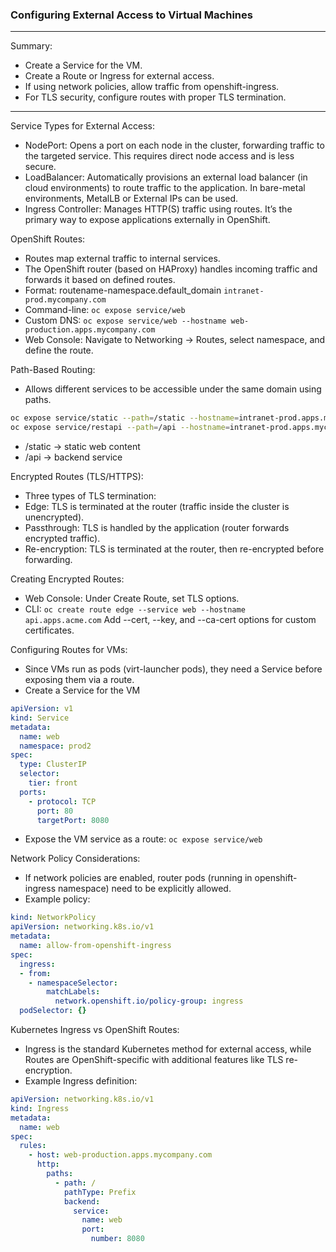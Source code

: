 ### Configuring External Access to Virtual Machines
---
Summary:
- Create a Service for the VM.
- Create a Route or Ingress for external access.
- If using network policies, allow traffic from openshift-ingress.
- For TLS security, configure routes with proper TLS termination.
---

Service Types for External Access:
- NodePort: Opens a port on each node in the cluster, forwarding traffic to the targeted service. This requires direct node access and is less secure.
- LoadBalancer: Automatically provisions an external load balancer (in cloud environments) to route traffic to the application. In bare-metal environments, MetalLB or External IPs can be used.
- Ingress Controller: Manages HTTP(S) traffic using routes. It’s the primary way to expose applications externally in OpenShift.

OpenShift Routes:
- Routes map external traffic to internal services.
- The OpenShift router (based on HAProxy) handles incoming traffic and forwards it based on defined routes.
- Format: routename-namespace.default_domain `intranet-prod.mycompany.com`
- Command-line: `oc expose service/web`
- Custom DNS: `oc expose service/web --hostname web-production.apps.mycompany.com`
- Web Console: Navigate to Networking → Routes, select namespace, and define the route.

Path-Based Routing:
- Allows different services to be accessible under the same domain using paths.
```bash
oc expose service/static --path=/static --hostname=intranet-prod.apps.mycompany.com
oc expose service/restapi --path=/api --hostname=intranet-prod.apps.mycompany.com
```
- /static → static web content
- /api → backend service

Encrypted Routes (TLS/HTTPS):
- Three types of TLS termination:
- Edge: TLS is terminated at the router (traffic inside the cluster is unencrypted).
- Passthrough: TLS is handled by the application (router forwards encrypted traffic).
- Re-encryption: TLS is terminated at the router, then re-encrypted before forwarding.

Creating Encrypted Routes:
- Web Console: Under Create Route, set TLS options.
- CLI: `oc create route edge --service web --hostname api.apps.acme.com` Add --cert, --key, and --ca-cert options for custom certificates.

Configuring Routes for VMs:
- Since VMs run as pods (virt-launcher pods), they need a Service before exposing them via a route.
- Create a Service for the VM
```yaml
apiVersion: v1
kind: Service
metadata:
  name: web
  namespace: prod2
spec:
  type: ClusterIP
  selector:
    tier: front
  ports:
    - protocol: TCP
      port: 80
      targetPort: 8080
```
- Expose the VM service as a route: `oc expose service/web`

Network Policy Considerations:
- If network policies are enabled, router pods (running in openshift-ingress namespace) need to be explicitly allowed.
- Example policy:
```yaml
kind: NetworkPolicy
apiVersion: networking.k8s.io/v1
metadata:
  name: allow-from-openshift-ingress
spec:
  ingress:
  - from:
    - namespaceSelector:
        matchLabels:
          network.openshift.io/policy-group: ingress
  podSelector: {}
```

Kubernetes Ingress vs OpenShift Routes:
- Ingress is the standard Kubernetes method for external access, while Routes are OpenShift-specific with additional features like TLS re-encryption.
- Example Ingress definition:
```yaml
apiVersion: networking.k8s.io/v1
kind: Ingress
metadata:
  name: web
spec:
  rules:
    - host: web-production.apps.mycompany.com
      http:
        paths:
          - path: /
            pathType: Prefix
            backend:
              service:
                name: web
                port:
                  number: 8080
```

